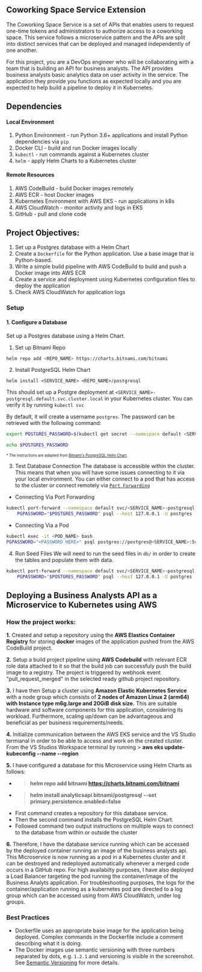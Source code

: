 ## Coworking Space Service Extension
The Coworking Space Service is a set of APIs that enables users to request one-time tokens and administrators to authorize access to a coworking space. This service follows a microservice pattern and the APIs are split into distinct services that can be deployed and managed independently of one another.

For this project, you are a DevOps engineer who will be collaborating with a team that is building an API for business analysts. The API provides business analysts basic analytics data on user activity in the service. The application they provide you functions as expected locally and you are expected to help build a pipeline to deploy it in Kubernetes.

## Dependencies
#### Local Environment
1. Python Environment - run Python 3.6+ applications and install Python dependencies via `pip`
2. Docker CLI - build and run Docker images locally
3. `kubectl` - run commands against a Kubernetes cluster
4. `helm` - apply Helm Charts to a Kubernetes cluster

#### Remote Resources
1. AWS CodeBuild - build Docker images remotely
2. AWS ECR - host Docker images
3. Kubernetes Environment with AWS EKS - run applications in k8s
4. AWS CloudWatch - monitor activity and logs in EKS
5. GitHub - pull and clone code

## Project Objectives:
1. Set up a Postgres database with a Helm Chart
2. Create a `Dockerfile` for the Python application. Use a base image that is Python-based.
3. Write a simple build pipeline with AWS CodeBuild to build and push a Docker image into AWS ECR
4. Create a service and deployment using Kubernetes configuration files to deploy the application
5. Check AWS CloudWatch for application logs

### Setup
#### 1. Configure a Database
Set up a Postgres database using a Helm Chart.

1. Set up Bitnami Repo
```bash
helm repo add <REPO_NAME> https://charts.bitnami.com/bitnami
```

2. Install PostgreSQL Helm Chart
```
helm install <SERVICE_NAME> <REPO_NAME>/postgresql
```

This should set up a Postgre deployment at `<SERVICE_NAME>-postgresql.default.svc.cluster.local` in your Kubernetes cluster. You can verify it by running `kubectl svc`

By default, it will create a username `postgres`. The password can be retrieved with the following command:
```bash
export POSTGRES_PASSWORD=$(kubectl get secret --namespace default <SERVICE_NAME>-postgresql -o jsonpath="{.data.postgres-password}" | base64 -d)

echo $POSTGRES_PASSWORD
```

<sup><sub>* The instructions are adapted from [Bitnami's PostgreSQL Helm Chart](https://artifacthub.io/packages/helm/bitnami/postgresql).</sub></sup>

3. Test Database Connection
The database is accessible within the cluster. This means that when you will have some issues connecting to it via your local environment. You can either connect to a pod that has access to the cluster _or_ connect remotely via [`Port Forwarding`](https://kubernetes.io/docs/tasks/access-application-cluster/port-forward-access-application-cluster/)

* Connecting Via Port Forwarding
```bash
kubectl port-forward --namespace default svc/<SERVICE_NAME>-postgresql 5432:5432 &
    PGPASSWORD="$POSTGRES_PASSWORD" psql --host 127.0.0.1 -U postgres -d postgres -p 5432
```

* Connecting Via a Pod
```bash
kubectl exec -it <POD_NAME> bash
PGPASSWORD="<PASSWORD HERE>" psql postgres://postgres@<SERVICE_NAME>:5432/postgres -c <COMMAND_HERE>
```

4. Run Seed Files
We will need to run the seed files in `db/` in order to create the tables and populate them with data.

```bash
kubectl port-forward --namespace default svc/<SERVICE_NAME>-postgresql 5432:5432 &
    PGPASSWORD="$POSTGRES_PASSWORD" psql --host 127.0.0.1 -U postgres -d postgres -p 5432 < <FILE_NAME.sql>
```


## Deploying a Business Analysts API as a Microservice to Kubernetes using AWS

### How the project works:

**1.** Created and setup a repository using the **AWS Elastics Container Registry** for storing **docker** images of the application pushed from the AWS CodeBuild project.

**2.** Setup a build project pipeline using **AWS Codebuild** with relevant ECR role data attached to it so that the build job can successfuly push the build image to a registry. 
The project is triggered by webhook event "pull_request_merged" in the selected ready github project repository.

**3.** I have then Setup a cluster using **Amazon Elastic Kubernetes Service** with a node group which consists of **2 nodes of Amazon Linux 2 (arm64) with Instance type m6g.large and 20GiB disk size.** 
This are suitable hardware and software components for this application, considering its workload. 
Furthermore, scaling up/down can be advantageous and beneficial as per business requirements/needs.

**4.** Initialize communication between the AWS EKS service and the VS Studio termianal in order to be able to access and work on the created cluster.
From the VS Studios Workspace terminal by running > **aws eks update-kubeconfig --name <cluster-name> --region <region>**

**5.** I have configured a database for this Microservice using Helm Charts as follows:
 - > **helm repo add bitnami https://charts.bitnami.com/bitnami** 
- > **helm install analyticsapi bitnami/postgresql --set primary.persistence.enabled=false** 
- First command creates a repository for this database service. 
- Then the second command installs the PostgreSQL Helm Chart. 
- Followed command two output instructions on multiple ways to connect to the database from within or outside the cluster

**6.** Therefore, I have the database service running which can be accessed by the deployed container running an image of the business analysts api.
This Microservice is now running as a pod in a Kubernetes cluster and it can be destroyed and redeployed automatically whenever a merged code occurs in a GitHub repo.
For high availabilty purposes, I have also deployed a Load Balancer targeting the pod running the container/image of the Business Analyts application.
For troubleshooting purposes, the logs for the container/application running as a kubernetes pod are directed to a log group which can be accessed using from AWS CloudWatch, under log groups.

### Best Practices
* Dockerfile uses an appropriate base image for the application being deployed. Complex commands in the Dockerfile include a comment describing what it is doing.
* The Docker images use semantic versioning with three numbers separated by dots, e.g. `1.2.1` and  versioning is visible in the  screenshot. See [Semantic Versioning](https://semver.org/) for more details.
